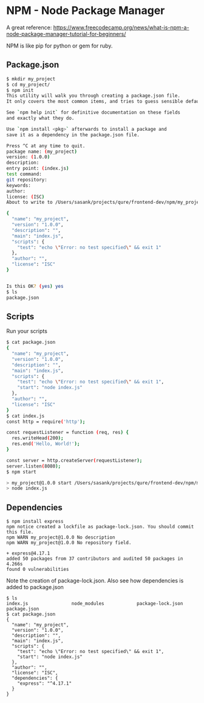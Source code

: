 # NPM - Node Package Manager

A great reference: https://www.freecodecamp.org/news/what-is-npm-a-node-package-manager-tutorial-for-beginners/

NPM is like pip for python or gem for ruby.


## Package.json

```bash
$ mkdir my_project
$ cd my_project/
$ npm init
This utility will walk you through creating a package.json file.
It only covers the most common items, and tries to guess sensible defaults.

See `npm help init` for definitive documentation on these fields
and exactly what they do.

Use `npm install <pkg>` afterwards to install a package and
save it as a dependency in the package.json file.

Press ^C at any time to quit.
package name: (my_project) 
version: (1.0.0) 
description: 
entry point: (index.js) 
test command: 
git repository: 
keywords: 
author: 
license: (ISC) 
About to write to /Users/sasank/projects/qure/frontend-dev/npm/my_project/package.json:

{
  "name": "my_project",
  "version": "1.0.0",
  "description": "",
  "main": "index.js",
  "scripts": {
    "test": "echo \"Error: no test specified\" && exit 1"
  },
  "author": "",
  "license": "ISC"
}


Is this OK? (yes) yes
$ ls
package.json
```

## Scripts

Run your scripts

```bash
$ cat package.json 
{
  "name": "my_project",
  "version": "1.0.0",
  "description": "",
  "main": "index.js",
  "scripts": {
    "test": "echo \"Error: no test specified\" && exit 1",
    "start": "node index.js"
  },
  "author": "",
  "license": "ISC"
}
$ cat index.js 
const http = require('http');

const requestListener = function (req, res) {
  res.writeHead(200);
  res.end('Hello, World!');
}

const server = http.createServer(requestListener);
server.listen(8080);
$ npm start

> my_project@1.0.0 start /Users/sasank/projects/qure/frontend-dev/npm/my_project
> node index.js

```

## Dependencies

```
$ npm install express
npm notice created a lockfile as package-lock.json. You should commit this file.
npm WARN my_project@1.0.0 No description
npm WARN my_project@1.0.0 No repository field.

+ express@4.17.1
added 50 packages from 37 contributors and audited 50 packages in 4.266s
found 0 vulnerabilities
```

Note the creation of package-lock.json. Also see how dependencies is added to package.json

```
$ ls
index.js                node_modules            package-lock.json       package.json
$ cat package.json 
{
  "name": "my_project",
  "version": "1.0.0",
  "description": "",
  "main": "index.js",
  "scripts": {
    "test": "echo \"Error: no test specified\" && exit 1",
    "start": "node index.js"
  },
  "author": "",
  "license": "ISC",
  "dependencies": {
    "express": "^4.17.1"
  }
}
```

